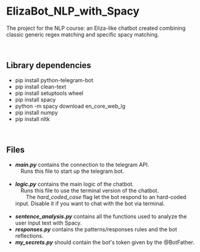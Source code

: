 # ElizaBot_NLP_with_Spacy
 The project for the NLP course: an Eliza-like chatbot created combining classic generic regex matching and specific spacy matching.

<br>
 <h2>Library dependencies</h2>
    <ul>
    <li>pip install python-telegram-bot</li>
    <li>pip install clean-text</li>
    <li>pip install setuptools wheel</li>
    <li>pip install spacy</li>
    <li>python -m spacy download en_core_web_lg</li>
    <li>pip install numpy</li>
    <li>pip install nltk</li>
    </ul>

<br>
<h2>Files</h2>
    <ul>
    <li><b><i>main.py</i></b> contains the connection to the telegram API.
                            <br>&emsp;Runs this file to start up the telegram bot.</li>
    <br>
    <li><b><i>logic.py</i></b> contains the main logic of the chatbot.
                            <br>&emsp;Runs this file to use the terminal version of the chatbot.
                            <br>&emsp;&emsp;The <i>hard_coded_case</i> flag let the bot respond to an hard-coded input. Disable it if you want to chat with the bot via terminal.</li>
    <br>
    <li><b><i>sentence_analysis.py</i></b> contains all the functions used to analyze the user input text with Spacy.</li>
    <li><b><i>responses.py</i></b> contains the patterns/responses rules and the bot reflections.</li>
    <li><b><i>my_secrets.py</i></b> should contain the bot's token given by the @BotFather.</li>
    </ul>
